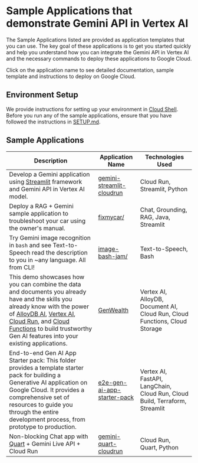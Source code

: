 # Sample Applications that demonstrate Gemini API in Vertex AI

The Sample Applications listed are provided as application templates that you can use. The key goal of these applications is to get you started quickly and help you understand how you can integrate the Gemini API in Vertex AI and the necessary commands to deploy these applications to Google Cloud.

Click on the application name to see detailed documentation, sample template and instructions to deploy on Google Cloud.

## Environment Setup

We provide instructions for setting up your environment in [Cloud Shell](https://cloud.google.com/shell). Before you run any of the sample applications, ensure that you have followed the instructions in [SETUP.md](SETUP.md).

## Sample Applications

| Description                                                                                                                                                                                                                                                                                                                                                                                                                              | Application Name                                            | Technologies Used                                                           |
| ---------------------------------------------------------------------------------------------------------------------------------------------------------------------------------------------------------------------------------------------------------------------------------------------------------------------------------------------------------------------------------------------------------------------------------------- | ----------------------------------------------------------- | --------------------------------------------------------------------------- |
| Develop a Gemini application using [Streamlit](https://streamlit.io/) framework and Gemini API in Vertex AI model.                                                                                                                                                                                                                                                                                                                       | [gemini-streamlit-cloudrun](gemini-streamlit-cloudrun)      | Cloud Run, Streamlit, Python                                                |
| Deploy a RAG + Gemini sample application to troubleshoot your car using the owner's manual.                                                                                                                                                                                                                                                                                                                                              | [fixmycar/](fixmycar/)                                      | Chat, Grounding, RAG, Java, Streamlit                                       |
| Try Gemini image recognition in `bash` and see Text-to-Speech read the description to you in ~any language. All from CLI!                                                                                                                                                                                                                                                                                                                | [image-bash-jam/](image-bash-jam/)                          | Text-to-Speech, Bash                                                        |
| This demo showcases how you can combine the data and documents you already have and the skills you already know with the power of [AlloyDB AI](https://cloud.google.com/alloydb/ai?hl=en), [Vertex AI](https://cloud.google.com/vertex-ai?hl=en), [Cloud Run](https://cloud.google.com/run?hl=en), and [Cloud Functions](https://cloud.google.com/functions?hl=en) to build trustworthy Gen AI features into your existing applications. | [GenWealth](genwealth/)                                     | Vertex AI, AlloyDB, Document AI, Cloud Run, Cloud Functions, Cloud Storage  |
| End-to-end Gen AI App Starter pack: This folder provides a template starter pack for building a Generative AI application on Google Cloud. It provides a comprehensive set of resources to guide you through the entire development process, from prototype to production.                                                                                                                                                               | [e2e-gen-ai-app-starter-pack](e2e-gen-ai-app-starter-pack/) | Vertex AI, FastAPI, LangChain, Cloud Run, Cloud Build, Terraform, Streamlit |
| Non-blocking Chat app with [Quart](https://quart.palletsprojects.com/en/latest/) + Gemini Live API + Cloud Run                                                                                                                                                                                                                                                                                                                           | [gemini-quart-cloudrun](gemini-quart-cloudrun)              | Cloud Run, Quart, Python                                                    |
